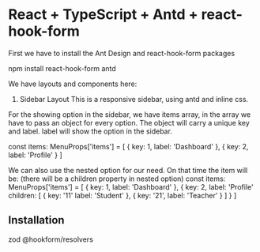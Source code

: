 # React + TypeScript + Antd + react-hook-form

First we have to install the Ant Design and react-hook-form packages

npm install react-hook-form antd

We have layouts and components here:

1. Sidebar Layout
   This is a responsive sidebar, using antd and inline css.

For the showing option in the sidebar, we have items array, in the array we have to pass an object for every option. The object will carry a unique key and label. label will show the option in the sidebar.

const items: MenuProps['items'] = [
{
key: 1,
label: 'Dashboard'
},
{
key: 2,
label: 'Profile'
}
]

We can also use the nested option for our need. On that time the item will be: (there will be a children property in nested option)
const items: MenuProps['items'] = [
{
key: 1,
label: 'Dashboard'
},
{
key: 2,
label: 'Profile'
children: [
{
key: '11'
label: 'Student'
},
{
key: '21',
label: 'Teacher'
}
]
}
]

## Installation

zod @hookform/resolvers
